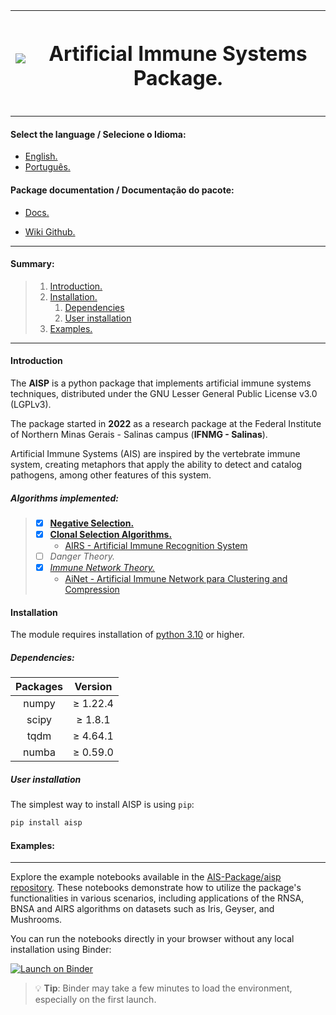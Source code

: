 <div align = center> 

|    <img src='https://ais-package.github.io/assets/images/logo-7b415c6841a3ed8a760eff38ecd996b8.svg'/>   |     <h1 class='text-title' align=center>**Artificial Immune Systems Package.**</h1>  |
|:-------------:|:-------------:|

</div>

---

#### Select the language / Selecione o Idioma:

<div class='language-options'>

* [English.](#english)
* [Português.](https://ais-package.github.io/pt-br/docs/intro)

</div>

#### Package documentation / Documentação do pacote:

* [Docs.](https://ais-package.github.io/docs/intro)

* [Wiki Github.](https://github.com/AIS-Package/aisp/wiki)

---

<section id='english'>

#### Summary:

> 1. [Introduction.](#introduction)
> 2. [Installation.](#installation)
>    1. [Dependencies](#dependencies)
>    2. [User installation](#user-installation)
> 3. [Examples.](#examples)

---
<section id='introduction'>

#### Introduction

The **AISP** is a python package that implements artificial immune systems techniques, distributed under the GNU Lesser General Public License v3.0 (LGPLv3).

The package started in **2022** as a research package at the Federal Institute of Northern Minas Gerais - Salinas campus (**IFNMG - Salinas**).


Artificial Immune Systems (AIS) are inspired by the vertebrate immune system, creating metaphors that apply the ability to detect and catalog pathogens, among other features of this system.

##### Algorithms implemented:

> - [x] [**Negative Selection.**](https://ais-package.github.io/docs/aisp-techniques/Negative%20Selection/)
> - [x] [**Clonal Selection Algorithms.**](https://ais-package.github.io/docs/aisp-techniques/Clonal%20Selection%20Algorithms/)
>     * [AIRS - Artificial Immune Recognition System](https://ais-package.github.io/docs/aisp-techniques/Clonal%20Selection%20Algorithms/airs/)
> - [ ] *Danger Theory.*
> - [x] [*Immune Network Theory.*](https://ais-package.github.io/docs/aisp-techniques/Immune%20Network%20Theory)
>   - [AiNet - Artificial Immune Network para Clustering and Compression](https://ais-package.github.io/docs/aisp-techniques/Immune%20Network%20Theory/ainet)

</section>

<section id='installation'>

#### **Installation**

The module requires installation of [python 3.10](https://www.python.org/downloads/) or higher.

<section id='dependencies'>

##### **Dependencies:**
<div align = center> 


|    Packages   |     Version   |
|:-------------:|:-------------:|
|    numpy      |    ≥ 1.22.4   |
|    scipy      |    ≥ 1.8.1    |
|    tqdm       |    ≥ 4.64.1   |
|    numba      |    ≥ 0.59.0   |

</div>

</section>
<section id='user-installation'>

##### **User installation**

The simplest way to install AISP is using ``pip``:

```Bash
pip install aisp
```

</section>

</section>
<section id='examples'>

#### Examples:

---

Explore the example notebooks available in the [AIS-Package/aisp repository](https://github.com/AIS-Package/aisp/tree/main/examples).
These notebooks demonstrate how to utilize the package's functionalities in various scenarios, including applications of the RNSA,
BNSA and AIRS algorithms on datasets such as Iris, Geyser, and Mushrooms.

You can run the notebooks directly in your browser without any local installation using Binder:

[![Launch on Binder](https://mybinder.org/badge_logo.svg)](https://mybinder.org/v2/gh/AIS-Package/aisp/HEAD?labpath=%2Fexamples)

> 💡 **Tip**: Binder may take a few minutes to load the environment, especially on the first launch.
</section>
</section>